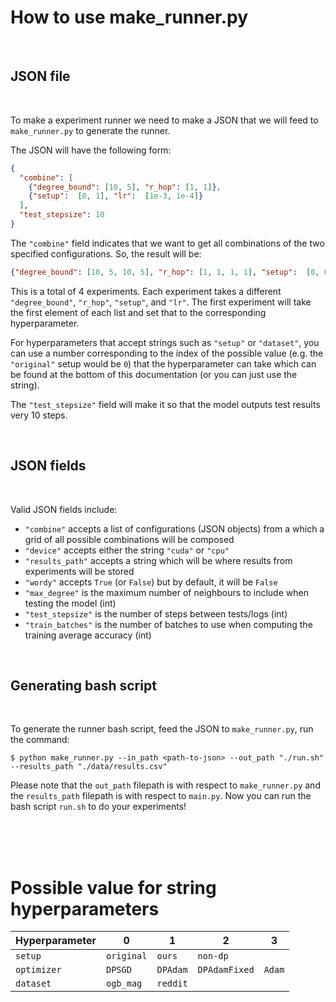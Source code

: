 # How to use make_runner.py

<br />

## JSON file

<br />

To make a experiment runner we need to make a JSON that we will feed to ```make_runner.py``` to generate the runner.

The JSON will have the following form:

```json
{
  "combine": [
    {"degree_bound": [10, 5], "r_hop": [1, 1]},
    {"setup":  [0, 1], "lr":  [1e-3, 1e-4]}
  ],
  "test_stepsize": 10
}
```

The ```"combine"``` field indicates that we want to get all combinations of the two specified configurations. So, the result will be:

```json
{"degree_bound": [10, 5, 10, 5], "r_hop": [1, 1, 1, 1], "setup":  [0, 0, 1, 1], "lr":  [1e-3, 1e-3, 1e-4, 1e-4]}
```

This is a total of 4 experiments. Each experiment takes a different ```"degree_bound"```, ```"r_hop"```, ```"setup"```, and ```"lr"```. The first experiment will take the first element of each list and set that to the corresponding hyperparameter. 

For hyperparameters that accept strings such as ```"setup"``` or ```"dataset"```, you can use a number corresponding to the index of the possible value (e.g. the ```"original"``` setup would be ```0```) that the hyperparameter can take which can be found at the bottom of this documentation (or you can just use the string).

The ```"test_stepsize"``` field will make it so that the model outputs test results very 10 steps.

<br />

## JSON fields

<br />

Valid JSON fields include:
 - ```"combine"``` accepts a list of configurations (JSON objects) from a which a grid of all possible combinations will be composed
 - ```"device"``` accepts either the string ```"cuda"``` or ```"cpu"```
 - ```"results_path"``` accepts a string which will be where results from experiments will be stored
 - ```"wordy"``` accepts ```True``` (or ```False```) but by default, it will be ```False```
 - ```"max_degree"``` is the maximum number of neighbours to include when testing the model (int)
 - ```"test_stepsize"``` is the number of steps between tests/logs (int)
 - ```"train_batches"``` is the number of batches to use when computing the training average accuracy (int)

<br />

## Generating bash script

<br />

To generate the runner bash script, feed the JSON to ```make_runner.py```, run the command:

```$ python make_runner.py --in_path <path-to-json> --out_path "./run.sh" --results_path "./data/results.csv"```

Please note that the ```out_path``` filepath is with respect to ```make_runner.py``` and the ```results_path``` filepath is with respect to ```main.py```. Now you can run the bash script ```run.sh``` to do your experiments!

<br />
<br />
<br />

# Possible value for string hyperparameters

| Hyperparameter  | 0              | 1            | 2                 | 3          |
|-----------------|----------------|--------------|-------------------|------------|
| ```setup```     | ```original``` | ```ours```   | ```non-dp```      |            |
| ```optimizer``` | ```DPSGD```    | ```DPAdam``` | ```DPAdamFixed``` | ```Adam``` |
| ```dataset```   | ```ogb_mag```  | ```reddit``` |                   |            |
